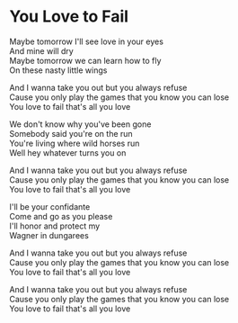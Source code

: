 # You Love to Fail  

Maybe tomorrow I'll see love in your eyes  
And mine will dry  
Maybe tomorrow we can learn how to fly  
On these nasty little wings  

And I wanna take you out but you always refuse  
Cause you only play the games that you know you can lose  
You love to fail that's all you love  

We don't know why you've been gone  
Somebody said you're on the run  
You're living where wild horses run  
Well hey whatever turns you on  

And I wanna take you out but you always refuse  
Cause you only play the games that you know you can lose  
You love to fail that's all you love  

I'll be your confidante  
Come and go as you please  
I'll honor and protect my  
Wagner in dungarees  

And I wanna take you out but you always refuse  
Cause you only play the games that you know you can lose  
You love to fail that's all you love  

And I wanna take you out but you always refuse  
Cause you only play the games that you know you can lose  
You love to fail that's all you love  
